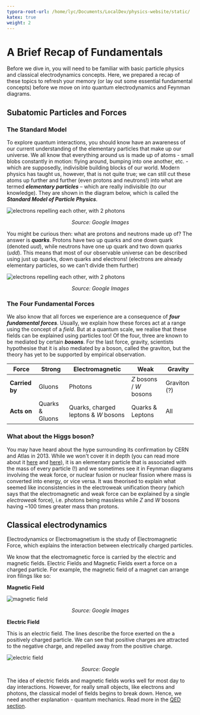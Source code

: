 ```yaml
---
typora-root-url: /home/lyc/Documents/LocalDev/physics-website/static/
katex: true
weight: 2
---
```


# A Brief Recap of Fundamentals

Before we dive in, you will need to be familiar with basic particle physics and classical electrodynamics concepts. Here, we prepared a recap of these topics to refresh your memory (or lay out some essential fundamental concepts) before we move on into quantum electrodynamics and Feynman diagrams.

## Subatomic Particles and Forces

### The Standard Model

To explore quantum interactions, you should know have an awareness of our current understanding of the elementary particles that make up our universe. We all know that everything around us is made up of atoms - small blobs constantly in motion: flying around, bumping into one another, etc. - which are supposedly, indivisible building blocks of our world. Modern physics has taught us, however, that is not quite true; we can still cut these atoms up further and further  (even protons and neutrons!) into what are termed ***elementary particles***  – which are really indivisible (to our knowledge). They are shown in the diagram below, which is called the ***Standard Model of Particle Physics***. 

![electrons repelling each other, with 2 photons](/images/standard-model-of-particle-physics.png)

<p style="text-align:center"> <em>Source: Google Images</em></p>

You might be curious then: what are protons and neutrons made up of? The answer is ***quarks***. Protons have two up quarks and one down quark (denoted $uud$), while neutrons have one up quark and two down quarks ($udd$). This means that most of our observable universe can be described using just up quarks, down quarks and electrons! (electrons are already elementary particles, so we can't divide them further)

![electrons repelling each other, with 2 photons](/images/protons-neutrons-quarks.png)

<p style="text-align:center"> <em>Source: Google Images</em></p>

### The Four Fundamental Forces

We also know that all forces we experience are a consequence of ***four fundamental forces***. Usually, we explain how these forces act at a range using the concept of a *field*. But at a quantum scale, we realise that these fields can be explained using particles too! Of the four, three are known to be mediated by certain ***bosons***. For the last force, gravity, scientists hypothesise that it is also mediated by a boson, called the graviton, but the theory has yet to be supported by empirical observation.

| **Force**      | Strong          | Electromagnetic                      | Weak                    | Gravity      |
| -------------- | --------------- | ------------------------------------ | ----------------------- | ------------ |
| **Carried by** | Gluons          | Photons                              | $Z$ bosons / $W$ bosons | Graviton (?) |
| **Acts on**    | Quarks & Gluons | Quarks, charged leptons & $W$ bosons | Quarks & Leptons        | All          |

### What about the Higgs boson?

You may have heard about the hype surrounding its confirmation by CERN and Atlas in 2013. While we won't cover it in depth (you can read more about it [here](http://hyperphysics.phy-astr.gsu.edu/hbase/Forces/higgs.html) and [here](https://home.cern/science/physics/higgs-boson)), it is an elementary particle that is associated with the mass of every particle (!) and we sometimes see it in Feynman diagrams involving the weak force, or nuclear fusion or nuclear fission where mass is converted into energy, or vice versa. It was theorised to explain what seemed like inconsistencies in the electroweak unification theory (which says that the electromagnetic and weak force can be explained by a single *electroweak* force), i.e. photons being massless while $Z$ and $W$ bosons having ~$100$ times  greater mass than protons.

## Classical electrodynamics

Electrodynamics or Electromagnetism is the study of Electromagnetic Force, which explains the interaction between electrically charged particles.

We know that the electromagnetic force is carried by the electric and magnetic fields. Electric Fields and Magnetic Fields exert a force on a charged particle. For example, the magnetic field of a magnet can arrange iron filings like so:

**Magnetic Field**

![magnetic field](/images/magneticfield.jpg)

<p style="text-align:center"> <em>Source: Google Images</em></p>

**Electric Field**

This is an electric field. The lines describe the force exerted on the a positively charged particle. We can see that positive charges are attracted to the negative charge, and repelled away from the positive charge. 

![electric field](/images/electricfield.gif)

<p style="text-align:center"> <em>Source: Google</em></p>

The idea of electric fields and magnetic fields works well for most day to day interactions. However, for really small objects, like electrons and photons, the classical model of fields begins to break down. Hence, we need another explanation - quantum mechanics.  Read more in the [QED section](../quantum-electrodynamics/).
